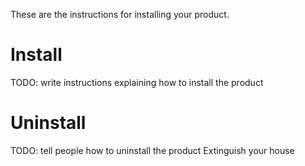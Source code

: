 These are the instructions for installing your product.

# Install
TODO: write instructions explaining how to install the product

# Uninstall
TODO: tell people how to uninstall the product
Extinguish your house